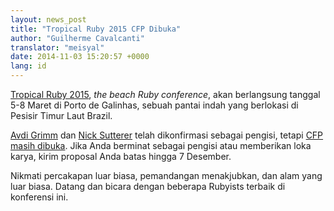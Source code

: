 ```yaml
---
layout: news_post
title: "Tropical Ruby 2015 CFP Dibuka"
author: "Guilherme Cavalcanti"
translator: "meisyal"
date: 2014-11-03 15:20:57 +0000
lang: id
---
```


[Tropical Ruby 2015](http://tropicalrb.com), *the beach Ruby conference*,
akan berlangsung tanggal 5-8 Maret di Porto de Galinhas,
sebuah pantai indah yang berlokasi di Pesisir Timur Laut Brazil.

[Avdi Grimm](https://twitter.com/avdi) dan
[Nick Sutterer](https://twitter.com/apotonick) telah dikonfirmasi sebagai pengisi, tetapi
[CFP masih dibuka](http://cfp.tropicalrb.com/events/tropicalrb-2015).
Jika Anda berminat sebagai pengisi atau memberikan loka karya, kirim proposal Anda batas hingga 7 Desember.

Nikmati percakapan luar biasa, pemandangan menakjubkan, dan alam yang luar biasa.
Datang dan bicara dengan beberapa Rubyists terbaik di konferensi ini.
